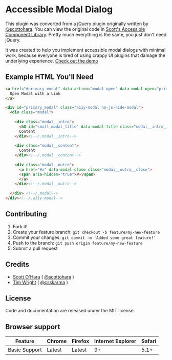 # Accessible Modal Dialog

This plugin was converted from a jQuery plugin originally written by [@scottohara](https://github.com/scottaohara/). You can view the original code in [Scott's Accessible Component Library](https://github.com/scottaohara/accessible-components). Pretty much everything is the same, you just don't need jQuery.

It was created to help you implement accessible modal dialogs with minimal work, because everyone is tired of using crappy UI plugins that damage the underlying experience. [Check out the demo](https://timwright12.github.io/a11y-modal/)

## Example HTML You'll Need

```html
<a href="#primary_modal" data-action="modal-open" data-modal-open="primary_modal" data-set-modal-title="Test Title">
  Open Modal with a Link
</a>

<div id="primary_modal" class="a11y-modal no-js-hide-modal">
  <div class="modal">
  
    <div class="modal__intro">
      <h3 id="small_modal_title" data-modal-title class="modal__intro__title">Modal Heading</h3>
      Content
    </div><!--/.modal__intro-->
  
    <div class="modal__content">
      Content
    </div><!--/.modal__content-->
  
    <div class="modal__outro">
      <a href="#x" data-modal-close class="modal__outro__close">
      <span aria-hidden="true">⨉</span>
      </a>
    </div><!--/.modal__outro-->
  
  </div> <!--/.modal-->
</div><!--/.a11y-modal-->
```

## Contributing

1. Fork it!
2. Create your feature branch: `git checkout -b feature/my-new-feature`
3. Commit your changes: `git commit -m 'Added some great feature!'`
4. Push to the branch: `git push origin feature/my-new-feature`
5. Submit a pull request

## Credits

- [Scott O'Hara](https://github.com/scottaohara/) ( [@scottohara](https://twitter.com/scottohara) )
- [Tim Wright](http://github.com/timwright12) ( [@csskarma](http://twitter.com/csskarma) )

## License

Code and documentation are released under the MIT license.

## Browser support

| Feature       | Chrome | Firefox | Internet Explorer | Safari |
|---------------|--------|---------|-------------------|--------|
| Basic Support | Latest | Latest  | 9+                | 5.1+   |
